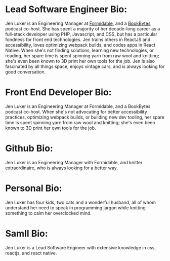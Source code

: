 # Lead Software Engineer Bio:
Jen Luker is an Engineering Manager at [Formidable](https://formidable.com), and a [BookBytes](https://orbit.fm/bookbytes) podcast co-host.  She has spent a majority of her decade-long career as a full-stack developer using PHP, Javascript, and CSS, but has a particular fondness for front end technologies. Jen trains others in ReactJS and accessibility, loves optimizing webpack builds, and codes apps in React Native. When she's not finding solutions, learning new technologies, or reading, her spare time is spent spinning yarn from raw wool and knitting; she's even been known to 3D print her own tools for the job. Jen is also fascinated by all things space, enjoys vintage cars, and is always looking for good conversation.

# Front End Developer Bio:
Jen Luker is an Engineering Manager at Formidable, and a BookBytes podcast co-host. When she's not advocating for better accessibility practices, optimizing webpack builds, or building new dev tooling, her spare time is spent spinning yarn from raw wool and knitting; she's even been known to 3D print her own tools for the job.

# Github Bio:
Jen Luker is an Engineering Manager with Formidable, and knitter extraordinaire, who is always looking for a better way.

# Personal Bio:
Jen Luker has four kids, two cats and a wonderful husband, all of whom understand her need to speak in programming jargon while knitting something to calm her overclocked mind.

# Samll Bio:
Jen Luker is a Lead Software Engineer with extensive knowledge in css, reactjs, and react native. 
